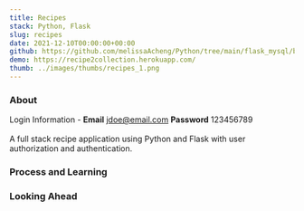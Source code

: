 ```yaml
---
title: Recipes
stack: Python, Flask
slug: recipes
date: 2021-12-10T00:00:00+00:00
github: https://github.com/melissaAcheng/Python/tree/main/flask_mysql/belt_review/recipes
demo: https://recipe2collection.herokuapp.com/
thumb: ../images/thumbs/recipes_1.png
---
```


<!-- Screenshot of the project -->

<!-- About the project, what it does -->

### About
Login Information - **Email** jdoe@email.com **Password** 123456789
<br>
<br>
A full stack recipe application using Python and Flask with user authorization and authentication. 

<!-- Any problems encountered -->

### Process and Learning

<!-- Next steps -->

### Looking Ahead
